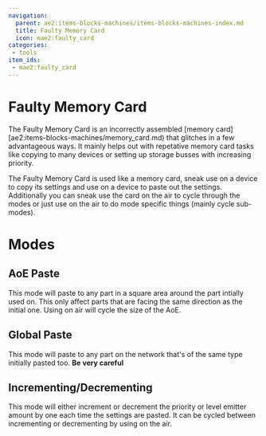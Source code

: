 ```yaml
---
navigation:
  parent: ae2:items-blocks-machines/items-blocks-machines-index.md
  title: Faulty Memory Card
  icon: mae2:faulty_card
categories:
 - tools
item_ids:
 - mae2:faulty_card
---
```


# Faulty Memory Card

<ItemImage id="mae2:faulty_card" scale="4" />

The Faulty Memory Card is an incorrectly assembled [memory
card][ae2:items-blocks-machines/memory_card.md) that glitches in a few advantageous ways. It mainly helps out with repetative memory card tasks like copying to many devices or setting up storage busses with increasing priority.

The Faulty Memory Card is used like a memory card, sneak use on a device to copy its settings and use on a device to paste out the settings. Additionally you can sneak use the card on the air to cycle through the modes or just use on the air to do mode specific things (mainly cycle sub-modes).

# Modes
## AoE Paste
This mode will paste to any part in a square area around the part intially used on. This only affect parts that are facing the same direction as the initial one. Using on air will cycle the size of the AoE.

## Global Paste
This mode will paste to any part on the network that's of the same type initially pasted too. **Be very careful**

## Incrementing/Decrementing
This mode will either increment or decrement the priority or level emitter amount by one each time the settings are pasted. It can be cycled between incrementing or decrementing by using on the air.

